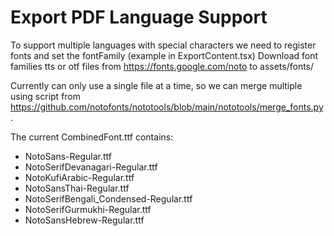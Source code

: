 # Export PDF Language Support

To support multiple languages with special characters we need to register fonts and set the fontFamily (example in ExportContent.tsx)
Download font families tts or otf files from https://fonts.google.com/noto to assets/fonts/

Currently can only use a single file at a time, so we can merge multiple using script from https://github.com/notofonts/nototools/blob/main/nototools/merge_fonts.py.

The current CombinedFont.ttf contains:

- NotoSans-Regular.ttf
- NotoSerifDevanagari-Regular.ttf
- NotoKufiArabic-Regular.ttf
- NotoSansThai-Regular.ttf
- NotoSerifBengali_Condensed-Regular.ttf
- NotoSerifGurmukhi-Regular.ttf
- NotoSansHebrew-Regular.ttf
